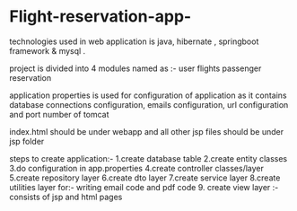 # Flight-reservation-app-

technologies used in web application is java, hibernate , springboot framework & mysql .

project is divided into 4 modules named as :-
user 
flights
passenger
reservation

application properties is used for configuration of application as it contains database connections configuration, emails configuration, url configuration and port number of tomcat

index.html should be under webapp and all other jsp files should be under jsp folder

steps to create application:-
1.create database table
2.create entity classes
3.do configuration in app.properties
4.create controller classes/layer
5.create repository layer
6.create dto layer
7.create service layer
8.create utilities layer for:-
  writing email code and pdf code
9. create view layer :- consists of jsp and html pages



